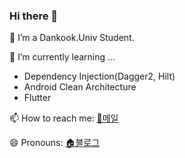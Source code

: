 ### Hi there 👋


🔭 I’m a Dankook.Univ Student.


🌱 I’m currently learning ...
  - Dependency Injection(Dagger2, Hilt)
  - Android Clean Architecture
  - Flutter


  

📫 How to reach me: [📧메일](knmy0101@gmail.com)
 
😄 Pronouns: [🏠블로그](https://bb-library.tistory.com/)

